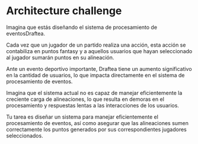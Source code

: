 # Architecture challenge

Imagina que estás diseñando el sistema de procesamiento de eventosDraftea.

Cada vez que un jugador de un partido realiza una acción, esta acción se contabiliza en puntos fantasy y a aquellos usuarios que hayan seleccionado al jugador sumarán puntos en su alineación.

Ante un evento deportivo importante, Draftea tiene un aumento significativo en la cantidad de usuarios, lo que impacta directamente en el sistema de procesamiento de eventos.

Imagina que el sistema actual no es capaz de manejar eficientemente la creciente carga de alineaciones, lo que resulta en demoras en el procesamiento y respuestas lentas a las interacciones de los usuarios.

Tu tarea es diseñar un sistema para manejar eficientemente el procesamiento de eventos, así como asegurar que las alineaciones sumen correctamente los puntos generados por sus correspondientes jugadores seleccionados.
